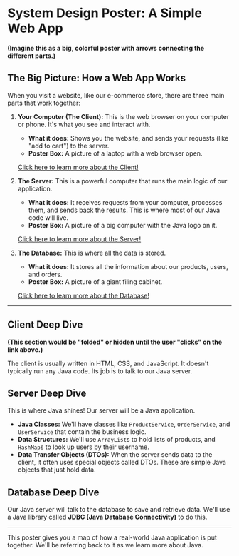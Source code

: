 # System Design Poster: A Simple Web App

**(Imagine this as a big, colorful poster with arrows connecting the different parts.)**

## The Big Picture: How a Web App Works

When you visit a website, like our e-commerce store, there are three main parts that work together:

1.  **Your Computer (The Client):** This is the web browser on your computer or phone. It's what you see and interact with.
    *   **What it does:** Shows you the website, and sends your requests (like "add to cart") to the server.
    *   **Poster Box:** A picture of a laptop with a web browser open.

    [Click here to learn more about the Client!](#client-deep-dive)

2.  **The Server:** This is a powerful computer that runs the main logic of our application.
    *   **What it does:** It receives requests from your computer, processes them, and sends back the results. This is where most of our Java code will live.
    *   **Poster Box:** A picture of a big computer with the Java logo on it.

    [Click here to learn more about the Server!](#server-deep-dive)

3.  **The Database:** This is where all the data is stored.
    *   **What it does:** It stores all the information about our products, users, and orders.
    *   **Poster Box:** A picture of a giant filing cabinet.

    [Click here to learn more about the Database!](#database-deep-dive)

---

## <a name="client-deep-dive"></a>Client Deep Dive

**(This section would be "folded" or hidden until the user "clicks" on the link above.)**

The client is usually written in HTML, CSS, and JavaScript. It doesn't typically run any Java code. Its job is to talk to our Java server.

## <a name="server-deep-dive"></a>Server Deep Dive

This is where Java shines! Our server will be a Java application.

*   **Java Classes:** We'll have classes like `ProductService`, `OrderService`, and `UserService` that contain the business logic.
*   **Data Structures:** We'll use `ArrayList`s to hold lists of products, and `HashMap`s to look up users by their username.
*   **Data Transfer Objects (DTOs):** When the server sends data to the client, it often uses special objects called DTOs. These are simple Java objects that just hold data.

## <a name="database-deep-dive"></a>Database Deep Dive

Our Java server will talk to the database to save and retrieve data. We'll use a Java library called **JDBC (Java Database Connectivity)** to do this.

---

This poster gives you a map of how a real-world Java application is put together. We'll be referring back to it as we learn more about Java.
